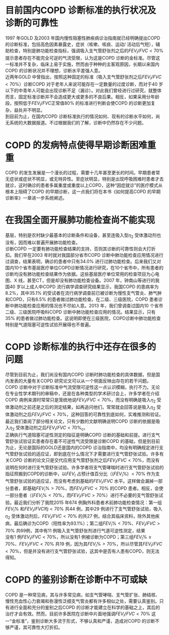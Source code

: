 # 目前国内COPD 诊断标准的执行状况及诊断的可靠性  
1997 年GOLD 及2003 年国内慢性阻塞性肺疾病诊治指南就已经明确提出COPD 的诊断标准，包括高危因素暴露史，症状（咳嗽、咳痰、运动/ 活动后气短），辅助检查，特别是肺功能检查指标，强调吸入支气管舒张剂之后的$F E V_{l}/F V C<70\%$ 提示患者存在不能完全可逆的气流受限，认为这是COPD 诊断的金标准。尽管这一标准并不复杂，临床上易于实施，然而由于种种的主客观原因，长期以来国内COPD 的诊断状况并不理想，诊断水平差强人意。  
近两年GOLD 中曾指出，按照这种固定的标准（吸入支气管舒张剂之后$F E V_{l}/F V C<70\%$）诊断COPD 对于老年人来说可能存在一定数量的过度诊断，而对于40 岁以下的中青年人可能会出现诊断不足（漏诊）。对此我们曾经进行过研究，就整体而言，固定标准诊断并不会造成更大或更多的不良后果。相反，如果采用分年龄段，按照低于$F E V_{l}/F V C$正常值$80\%$ 的标准进行判断会使COPD 的诊断更加复杂，益处并不明显。  
到目前为止，在国内COPD 诊断标准执行的情况如何、现有的诊断水平如何，尚无系统的大数据报道。不过根据我们的了解，诊断中仍然存在不少问题。  
#  COPD 的发病特点使得早期诊断困难重重  
COPD 的发生发展是一个漫长的过程，需要十几年甚至更长的时间。早期患者常无症状或症状不明显，或无特异性。至症状明显，特别是出现呼吸困难时患者才去就诊，这时确诊的患者多属重度或重度以上COPD，这种“因症就诊”的医疗模式从根本上阻碍了COPD 的早期诊断，这一点我们将在本书《如何提高COPD 的早期诊断率》一章进一步系统阐述。  
#  在我国全面开展肺功能检查尚不能实现  
基层，特别是农村缺少最基本的诊断条件和设备，甚至连吸入型$\eta_{2}$ 受体激动剂也没有，因而难以普遍开展肺功能检查。  
诊断COPD 一定要有肺功能检查结果的支持，否则其诊断的可靠性则会大打折扣。我们早在2003 年时就对我国部分省市COPD 诊断中肺功能检查应用情况进行过调查，结果表明，确诊的患者中只有$34.0\%$ 进行过肺功能检查。后来我们又对国内10个省市基层医疗单位COPD诊断情况进行研究，在10个省市中，所有患者的诊断均没有肺功能检查结果作为依据。这些基层医疗单位常用的检查项目为心电图、X 线，甚至CT，但是却没有肺功能检查设备。2007 年，钟南山等进行的我国40 岁以上成人中COPD 流行病学调查研究结果显示，我国COPD 的患病率为$8.2\%$，其中$35.1\%$ 的受试者在流行病学调查前已被诊断为慢性支气管炎、肺气肿和COPD，只有$6.5\%$ 的患者做过肺功能检查。在二级、三级医院，COPD 患者诊断中肺功能检查应用的情况也不尽如人意。2013 年，我们曾调查过国内10 个省市二级、三级医院呼吸科COPD 诊断中肺功能检查应用的情况。结果显示，只有$35\%$ 的患者做过肺功能检查。这说明即使在三级医院，COPD诊断中肺功能检查特别是气道阻塞可逆性试验开展得也不普遍。  
#  COPD 诊断标准的执行中还存在很多的问题  
尽管到目前为止，我们尚没有国内COPD 诊断时肺功能检查的具体数据，但是国内发表的大量有关COPD 研究论文可以从一个侧面反映出存在的若干问题。  
COPD 诊断中对于诊断标准中气流受限可逆性这一点认识模糊，执行不力。无论在专业性学术期刊的审稿中，还是在各种类型的学术研讨会上，许多学者在介绍COPD 病例来源时常常只是笼统地说$F E V_{l}/F V C<70\%$，而没有明确是吸入$\eta_{2}$ 受体激动剂之前还是之后的测定结果，如再追问他们，常常就会回答说是吸入$\eta_{2}$ 受体激动剂之后$F E V_{l}/F V C<70\%$，这种回答的可靠性到底如何，实难推测和验证。最近我们查阅了部分相关论文，只有少数的文献明确说明COPD 诊断的依据是吸入$\eta_{2}$ 受体激动剂之后$F E V_{l}/F V C<70\%_{\mathrm{c}}$。  
正确执行气道阻塞可逆性测定的指征是明确COPD 诊断的基础和前提。进行支气管舒张试验证实患者存在着不可逆性气流受限是诊断COPD 的基础，但是到目前为止，无论是国际的GOLD还是国内的COPD 诊治指南中，均没有明确规定进行支气管舒张试验的适应证，即到底在什么情况下才需要进行支气管舒张试验。许多有关COPD 诊断的论文只是交代应用支气管舒张剂之后$F E V_{l}/F V C<70\%$，而没有说明在何时进行支气管舒张试验。许多学者将支气管哮喘时进行支气管舒张试验的指征照搬到COPD的诊断中，以$F E V_{I}$ 占预计值百分比（$\left(F E V_{l}\%\right)\ <70\%$ 作为支气管舒张试验的适应证，而没有考虑到基础的$F E V_{I}/F V C$ 水平。这样做会漏掉一部分患者，即基础$F E V_{l}\%>70\%$，而$F E V_{I}/F V C$$<70\%$ 的COPD 患者。相反，会使一部分患者（$(F E V_{I}\%<70\%$，而$F E V_{l}/F V C>70\%$）进行不必要的支气管舒张试验。最近我们分析了我院2015 年674 例胸外科患者术前肺功能检查情况：第一组$F E V_{l}\%$ 和$F E V_{I}/F V C$均$<70\%$ 共44 例，其中29 例进行了支气管舒张试验，吸入$\eta_{2}$ 受体激动剂后，$F E V_{l}/F V C<70\%$ 的共27 例，结合其临床资料，除外其他疾病，最后确诊为COPD（阳性率为$93.1\%$）；第二组$F E V_{l}\%<70\%$、$F E V_{l}/F V C>70\%$ 共69例，其中有11 例吸入支气管舒张剂进行气道可逆性测定，结果  
没有1 例$F E V_{l}/F V C<70\%$，所以没有1 例被诊断为COPD；第三组$F E V_{l}\%\geqslant70\%$、$F E V_{l}/F V C<70\%$ 共19 例，因为其$F E V_{l}\%$$>70\%$，所以尽管其$F E V_{l}/F V C<70\%$，但是并没有进行支气管舒张试验，这其中是否有人患有COPD，则无法得知。  
#  COPD 的鉴别诊断在诊断中不可或缺  
COPD 是一种常见病，其与许多常见病，如支气管哮喘、支气管扩张、肺结核、慢性充血性心力衰竭和弥漫性泛细支气管炎都有许多相似之处，需要认真鉴别。只有进行全面和充分的鉴别之后COPD 的诊断才能建立在科学的基础之上，其后的治疗才会有效。然而，目前许多医院在诊断中片面地强调$F E V_{l}/F V C$$<70\%$ 这一“金标准”，鉴别诊断大多流于形式，不够认真和严谨，造成对COPD 的诊断不够严谨，其可靠性大打折扣。  
